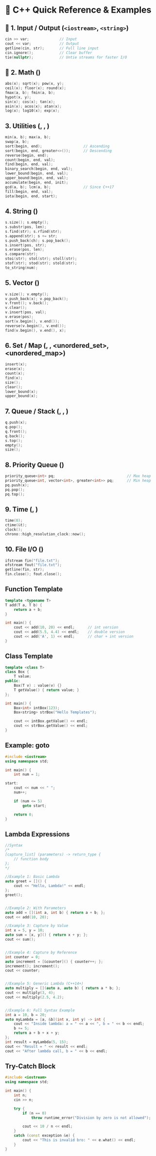 # 🚀 C++ Quick Reference & Examples

## 🔹 1. Input / Output (`<iostream>`, `<string>`)
```cpp
cin >> var;              // Input
cout << var;             // Output
getline(cin, str);       // Full line input
cin.ignore();            // Clear buffer
tie(nullptr);            // Untie streams for faster I/O
```
## 🔹 2. Math (<cmath>)
```cpp
abs(x); sqrt(x); pow(x, y);
ceil(x); floor(x); round(x);
fmax(a, b); fmin(a, b);
hypot(x, y);
sin(x); cos(x); tan(x);
asin(x); acos(x); atan(x);
log(x); log10(x); exp(x);
```
## 3. Utilities (<algorithm>, <utility>, <numeric>)
```cpp
min(a, b); max(a, b);
swap(a, b);
sort(begin, end);                   // Ascending
sort(begin, end, greater<>());      // Descending
reverse(begin, end);
count(begin, end, val);
find(begin, end, val);
binary_search(begin, end, val);
lower_bound(begin, end, val);
upper_bound(begin, end, val);
accumulate(begin, end, init);
gcd(a, b); lcm(a, b);               // Since C++17
fill(begin, end, val);
iota(begin, end, start);
```
## 4. String (<string>)
```cpp
s.size(); s.empty();
s.substr(pos, len);
s.find(str); s.rfind(str);
s.append(str); s += str;
s.push_back(ch); s.pop_back();
s.insert(pos, str);
s.erase(pos, len);
s.compare(str);
stoi(str); stol(str); stoll(str);
stof(str); stod(str); stold(str);
to_string(num);
```
## 5. Vector (<vector>)
```cpp
v.size(); v.empty();
v.push_back(x); v.pop_back();
v.front(); v.back();
v.clear();
v.insert(pos, val);
v.erase(pos);
sort(v.begin(), v.end());
reverse(v.begin(), v.end());
find(v.begin(), v.end(), x);
```
## 6. Set / Map (<set>, <map>, <unordered_set>, <unordered_map>)
```cpp
insert(x); 
erase(x);
count(x);
find(x);
size();
clear();
lower_bound(x);
upper_bound(x);
```
## 7. Queue / Stack (<queue>, <stack>, <deque>)
```cpp
q.push(x);
q.pop();
q.front();
q.back();
s.top();
empty();
size();
```
## 8. Priority Queue (<queue>)
```cpp
priority_queue<int> pq;                                 // Max heap
priority_queue<int, vector<int>, greater<int>> pq;      // Min heap
pq.push(x);
pq.pop();
pq.top();
```
## 9. Time (<chrono>, <ctime>)
```cpp
time(0);
ctime(&t);
clock();
chrono::high_resolution_clock::now();
```
## 10. File I/O (<fstream>)
```cpp
ifstream fin("file.txt");
ofstream fout("file.txt");
getline(fin, str);
fin.close(); fout.close();
```
## Function Template
```cpp
template <typename T>
T add(T a, T b) {
    return a + b;
}

int main() {
    cout << add(10, 20) << endl;      // int version
    cout << add(5.5, 4.4) << endl;    // double version
    cout << add('A', 1) << endl;      // char + int version
}
```

## Class Template
```cpp
template <class T>
class Box {
    T value;
public:
    Box(T v) : value(v) {}
    T getValue() { return value; }
};

int main() {
    Box<int> intBox(123);
    Box<string> strBox("Hello Templates");

    cout << intBox.getValue() << endl;
    cout << strBox.getValue() << endl;
}
```
## Example: goto
```cpp
#include <iostream>
using namespace std;

int main() {
    int num = 1;

start:
    cout << num << " ";
    num++;

    if (num <= 5)
        goto start;

    return 0;
}
```
## Lambda Expressions
```cpp
//Syntax
/*
[capture_list] (parameters) -> return_type {
    // function body
};
*/

//Example 1: Basic Lambda
auto greet = []() {
    cout << "Hello, Lambda!" << endl;
};
greet();


//Example 2: With Parameters
auto add = [](int a, int b) { return a + b; };
cout << add(10, 20);

//Example 3: Capture by Value
int x = 5, y = 10;
auto sum = [x, y]() { return x + y; };
cout << sum();


//Example 4: Capture by Reference
int counter = 0;
auto increment = [&counter]() { counter++; };
increment(); increment();
cout << counter;


//Example 5: Generic Lambda (C++14+)
auto multiply = [](auto a, auto b) { return a * b; };
cout << multiply(3, 4);
cout << multiply(2.5, 4.2);


//Example 6: Full Syntax Example
int a = 10, b = 20;
auto myLambda = [a, &b](int x, int y) -> int {
    cout << "Inside lambda: a = " << a << ", b = " << b << endl;
    b += 5;
    return a + b + x + y;
};
int result = myLambda(5, 15);
cout << "Result = " << result << endl;
cout << "After lambda call, b = " << b << endl;
```
## Try-Catch Block
```cpp
#include <iostream>
using namespace std;

int main() {
    int n;
    cin >> n;

    try {
        if (n == 0)
            throw runtime_error("Division by zero is not allowed");

        cout << 10 / n << endl;
    }
    catch (const exception &e) {
        cout << "This is invalid bro: " << e.what() << endl;
    }
}
```
